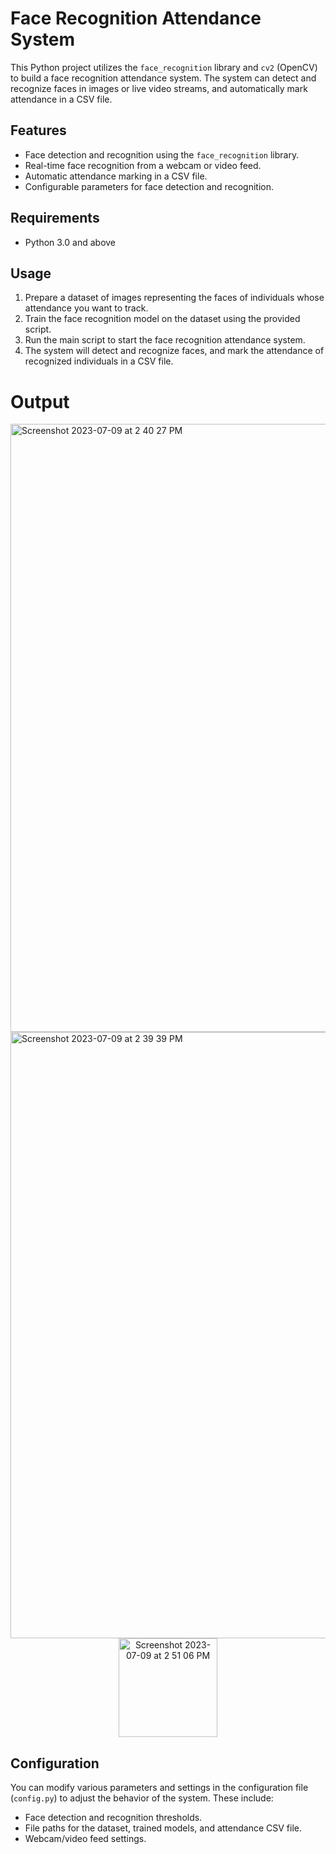 # Face Recognition Attendance System

This Python project utilizes the `face_recognition` library and `cv2` (OpenCV) to build a face recognition attendance system. The system can detect and recognize faces in images or live video streams, and automatically mark attendance in a CSV file.

## Features

- Face detection and recognition using the `face_recognition` library.
- Real-time face recognition from a webcam or video feed.
- Automatic attendance marking in a CSV file.
- Configurable parameters for face detection and recognition.

## Requirements

- Python 3.0 and above
  
## Usage

1. Prepare a dataset of images representing the faces of individuals whose attendance you want to track.
2. Train the face recognition model on the dataset using the provided script.
3. Run the main script to start the face recognition attendance system.
4. The system will detect and recognize faces, and mark the attendance of recognized individuals in a CSV file.

# Output

<img width="973" alt="Screenshot 2023-07-09 at 2 40 27 PM" src="https://github.com/Hazzerback25/Face-Recognition-Attendance-Project/assets/85587494/8871df2d-f1d5-4f15-8902-f787443808b3">

<img width="970" alt="Screenshot 2023-07-09 at 2 39 39 PM" src="https://github.com/Hazzerback25/Face-Recognition-Attendance-Project/assets/85587494/23bed59b-9fe8-4bb8-af77-baa592521ac6">

<div align="center">
  <img width="158" alt="Screenshot 2023-07-09 at 2 51 06 PM" src="https://github.com/Hazzerback25/Face-Recognition-Attendance-Project/assets/85587494/9cc7f33d-9e68-44e2-87c2-ce2146dba31f">
</div>


## Configuration

You can modify various parameters and settings in the configuration file (`config.py`) to adjust the behavior of the system. These include:

- Face detection and recognition thresholds.
- File paths for the dataset, trained models, and attendance CSV file.
- Webcam/video feed settings.

